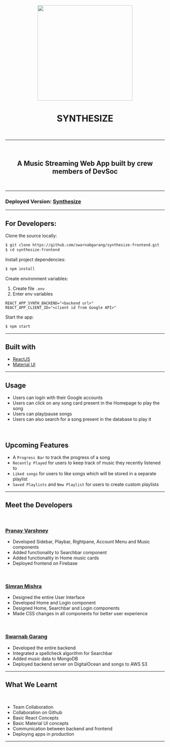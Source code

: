 <!-- Headings -->

<br>
<h1 align="center">
<img src="https://synthesize.s3.ap-south-1.amazonaws.com/images/logo.png" width="300px" align="center">
</h1>

<h1 align="center">
SYNTHESIZE
</h1>
<br>

---

<!-- Description -->
<br>
<h2 align="center"> A Music Streaming Web App built by crew members of DevSoc
</h2>
<br>

---

### Deployed Version: [Synthesize](https://synthesize-79241.web.app "Synthesize")

---

## For Developers:

Clone the source locally:

```bash
$ git clone https://github.com/swarnabgarang/synthesize-frontend.git
$ cd synthesize-frontend
```

Install project dependencies:

```bash
$ npm install
```

Create environment variables:

1. Create file `.env`
1. Enter env variables

```
REACT_APP_SYNTH_BACKEND="<backend url>"
REACT_APP_CLIENT_ID="<client id from Google API>"
```

Start the app:

```bash
$ npm start
```

---

## Built with

- [ReactJS](https://reactjs.org/ "React")
- [Material UI](https://material-ui.com/ "MaterialUI")

---

## Usage

- Users can login with their Google accounts
- Users can click on any song card present in the Homepage to play the song
- Users can play/pause songs
- Users can also search for a song present in the database to play it

<br>

## Upcoming Features

- A `Progress Bar` to track the progress of a song
- `Recently Played` for users to keep track of music they recently listened to
- `Liked songs` for users to like songs which will be stored in a separate playlist
- `Saved Playlists` and `New Playlist` for users to create custom playlists

---

## Meet the Developers

<br>

### [Pranay Varshney](https://github.com/pranayvarshney)

- Developed Sidebar, Playbar, Rightpane, Account Menu and Music components
- Added functionality to Searchbar component
- Added functionality in Home music cards
- Deployed frontend on Firebase

<br>

### [Simran Mishra](https://github.com/sim1925)

- Designed the entire User Interface
- Developed Home and Login component
- Designed Home, Searchbar and Login components
- Made CSS changes in all components for better user experience

<br>

### [Swarnab Garang](https://github.com/swarnabgarang)

- Developed the entire backend
- Integrated a spellcheck algorithm for Searchbar
- Added music data to MongoDB
- Deployed backend server on DigitalOcean and songs to AWS S3

---

## What We Learnt

<br>

- Team Collaboration
- Collaboration on Github
- Basic React Concepts
- Basic Material UI concepts
- Communication between backend and frontend
- Deploying apps in production

---
